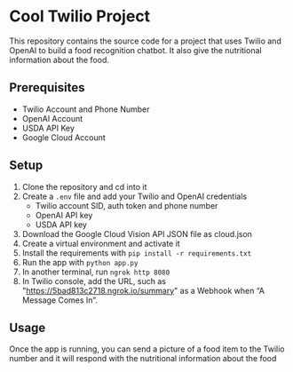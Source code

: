 # Cool Twilio Project

This repository contains the source code for a project that uses Twilio and OpenAI to build a food recognition chatbot. It also give the nutritional information about the food.

## Prerequisites

* Twilio Account and Phone Number
* OpenAI Account
* USDA API Key
* Google Cloud Account

## Setup

1. Clone the repository and cd into it
2. Create a `.env` file and add your Twilio and OpenAI credentials
    * Twilio account SID, auth token and phone number
    * OpenAI API key
    * USDA API key
3. Download the Google Cloud Vision API JSON file as cloud.json
4. Create a virtual environment and activate it
5. Install the requirements with `pip install -r requirements.txt`
6. Run the app with `python app.py`
7. In another terminal, run `ngrok http 8080`
8. In Twilio console, add the URL, such as "https://5bad813c2718.ngrok.io/summary" as a Webhook when “A Message Comes In”.

## Usage

Once the app is running, you can send a picture of a food item to the Twilio number and it will respond with the nutritional information about the food
